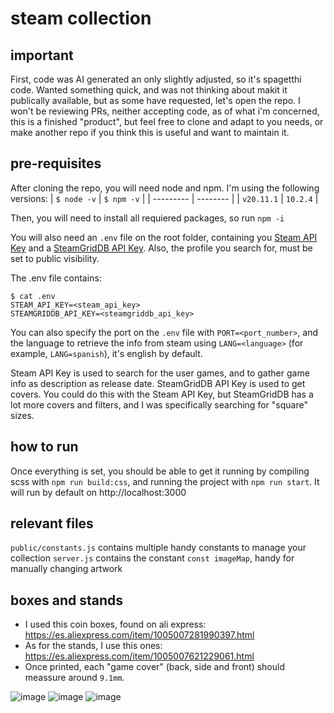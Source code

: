 # steam collection

## important
First, code was AI generated an only slightly adjusted, so it's spagetthi code. Wanted something quick, and was not thinking about makit it publically available, but as some have requested, let's open the repo. I won't be reviewing PRs, neither accepting code, as of what i'm concerned, this is a finished "product", but feel free to clone and adapt to you needs, or make another repo if you think this is useful and want to maintain it.

## pre-requisites

After cloning the repo, you will need node and npm. I'm using the following versions:
| `$ node -v` | `$ npm -v` |
| --------- | -------- |
| `v20.11.1` | `10.2.4` |

Then, you will need to install all requiered packages, so run `npm -i`

You will also need an `.env` file on the root folder, containing you [Steam API Key](https://steamcommunity.com/dev) and a [SteamGridDB API Key](https://www.steamgriddb.com/). Also, the profile you search for, must be set to public visibility.

The .env file contains:
```
$ cat .env
STEAM_API_KEY=<steam_api_key>
STEAMGRIDDB_API_KEY=<steamgriddb_api_key>
```

You can also specify the port on the `.env` file with `PORT=<port_number>`, and the language to retrieve the info from steam using `LANG=<language>` (for example, `LANG=spanish`), it's english by default.

Steam API Key is used to search for the user games, and to gather game info as description as release date.
SteamGridDB API Key is used to get covers. You could do this with the Steam API Key, but SteamGridDB has a lot more covers and filters, and I was specifically searching for "square" sizes.

## how to run

Once everything is set, you should be able to get it running by compiling scss with `npm run build:css`, and running the project with `npm run start`.
It will run by default on http://localhost:3000

## relevant files
`public/constants.js` contains multiple handy constants to manage your collection
`server.js` contains the constant `const imageMap`, handy for manually changing artwork

## boxes and stands

- I used this coin boxes, found on ali express: https://es.aliexpress.com/item/1005007281990397.html
- As for the stands, I use this ones: https://es.aliexpress.com/item/1005007621229061.html
- Once printed, each "game cover" (back, side and front) should meassure around `9.1mm`.

![image](https://github.com/user-attachments/assets/f0868db9-1e51-4e00-9fda-03a58ac132da)
![image](https://github.com/user-attachments/assets/eb976901-eaed-4f50-b25f-54dc094b6701)
![image](https://github.com/user-attachments/assets/c4dfca6c-7507-4714-8695-53558fc8512f)
